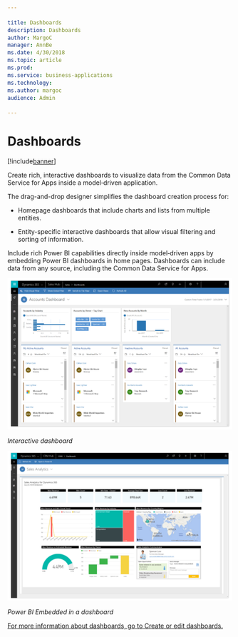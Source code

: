 ```yaml
---

title: Dashboards
description: Dashboards
author: MargoC
manager: AnnBe
ms.date: 4/30/2018
ms.topic: article
ms.prod: 
ms.service: business-applications
ms.technology: 
ms.author: margoc
audience: Admin

---
```

#  Dashboards 




[!include[banner](../../../../includes/banner.md)]

Create rich, interactive dashboards to visualize data from the Common Data
Service for Apps inside a model‑driven application.

The drag-and-drop designer simplifies the dashboard creation process for:

-   Homepage dashboards that include charts and lists from multiple entities.

-   Entity-specific interactive dashboards that allow visual filtering and
    sorting of information.

Include rich Power BI capabilities directly inside model‑driven apps by
embedding Power BI dashboards in home pages. Dashboards can include data from
any source, including the Common Data Service for Apps.

![A screenshot of the interactive dashboard](media/dashboards-1.png "A screenshot of the interactive dashboard")
<!-- Picture 1 -->


*Interactive dashboard*

![A screenshot of the Power BI Embedded in a dashboard](media/dashboards-2.png "A screenshot of the Power BI Embedded in a dashboard")
<!-- Picture 2 -->


*Power BI Embedded in a dashboard*

[For more information about dashboards, go to Create or edit
dashboards.](https://docs.microsoft.com/en-us/dynamics365/customer-engagement/customize/create-edit-dashboards)
